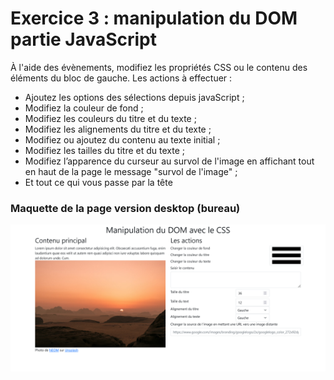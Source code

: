 # Exercice 3 : manipulation du DOM partie JavaScript

À l'aide des évènements, modifiez les propriétés CSS ou le contenu des éléments du bloc de gauche.
Les actions à effectuer :
- Ajoutez les options des sélections depuis javaScript ;
- Modifiez la couleur de fond ;
- Modifiez les couleurs du titre et du texte ;
- Modifiez les alignements du titre et du texte ;
- Modifiez ou ajoutez du contenu au texte initial ;
- Modifiez les tailles du titre et du texte ;
 - Modifiez l’apparence du curseur au survol de l'image en affichant tout en haut de la page le message "survol de l'image" ;
 - Et tout ce qui vous passe par la tête

### Maquette de la page version desktop (bureau)

![img](img/mockup-ex3-desktop.png)
